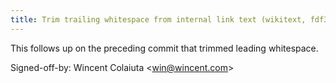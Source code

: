 ```yaml
---
title: Trim trailing whitespace from internal link text (wikitext, fdf390a)
---
```


This follows up on the preceding commit that trimmed leading whitespace.

Signed-off-by: Wincent Colaiuta &lt;win@wincent.com&gt;
